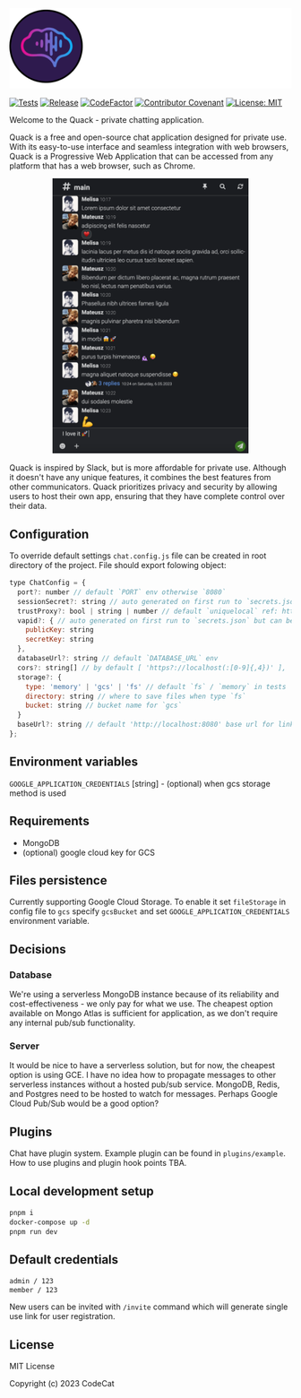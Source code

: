 <p align="center">
  <img src="quack.png" title="hover text">
</p>

[![Tests](https://github.com/raaymax/chat/actions/workflows/release.yml/badge.svg)](https://github.com/raaymax/chat/actions/workflows/release.yml)
[![Release](https://shields.io/github/v/release/raaymax/chat?display_name=tag)](https://shields.io/github/v/release/raaymax/chat?display_name=tag)
[![CodeFactor](https://img.shields.io/codefactor/grade/github/raaymax/chat)](https://www.codefactor.io/repository/github/raaymax/chat)
[![Contributor Covenant](https://img.shields.io/badge/Contributor%20Covenant-2.1-4baaaa.svg)](code_of_conduct.md)
[![License: MIT](https://img.shields.io/badge/License-MIT-yellow.svg)](https://opensource.org/licenses/MIT)

Welcome to the Quack - private chatting application.

Quack is a free and open-source chat application designed for private use. 
With its easy-to-use interface and seamless integration with web browsers, Quack is a Progressive Web Application that can be accessed from any platform that has a web browser, such as Chrome.

<p align="center">
  <img src="quack_lorem.png" width="350" title="screenshot">
</p>

Quack is inspired by Slack, but is more affordable for private use. Although it doesn't have any unique features, it combines the best features from other communicators.
Quack prioritizes privacy and security by allowing users to host their own app, ensuring that they have complete control over their data.

## Configuration

To override default settings `chat.config.js` file can be created in root directory of the project.
File should export folowing object:
```javascript
type ChatConfig = {
  port?: number // default `PORT` env otherwise `8080`
  sessionSecret?: string // auto generated on first run to `secrets.json` but can be overwritten here
  trustProxy?: bool | string | number // default `uniquelocal` ref: https://expressjs.com/en/guide/behind-proxies.html
  vapid?: { // auto generated on first run to `secrets.json` but can be overwritten here
    publicKey: string
    secretKey: string
  },
  databaseUrl?: string // default `DATABASE_URL` env
  cors?: string[] // by default [ 'https?://localhost(:[0-9]{,4})' ],
  storage?: {
    type: 'memory' | 'gcs' | 'fs' // default `fs` / `memory` in tests
    directory: string // where to save files when type `fs`
    bucket: string // bucket name for `gcs`
  }
  baseUrl?: string // default 'http://localhost:8080' base url for links creation
};
```

## Environment variables

`GOOGLE_APPLICATION_CREDENTIALS` [string] - (optional) when gcs storage method is used

## Requirements
- MongoDB
- (optional) google cloud key for GCS


## Files persistence
Currently supporting Google Cloud Storage. To enable it set `fileStorage` in config file to `gcs` specify `gcsBucket`
and set `GOOGLE_APPLICATION_CREDENTIALS` environment variable.

## Decisions

### Database
We're using a serverless MongoDB instance because of its reliability and cost-effectiveness - we only pay for what we use.
The cheapest option available on Mongo Atlas is sufficient for application, as we don't require any internal pub/sub functionality.


### Server
It would be nice to have a serverless solution, but for now, the cheapest option is using GCE. 
I have no idea how to propagate messages to other serverless instances without a hosted pub/sub service.
MongoDB, Redis, and Postgres need to be hosted to watch for messages.
Perhaps Google Cloud Pub/Sub would be a good option?

## Plugins
Chat have plugin system. Example plugin can be found in `plugins/example`.
How to use plugins and plugin hook points TBA.


## Local development setup

```bash
pnpm i
docker-compose up -d
pnpm run dev
```

## Default credentials

```
admin / 123
member / 123
```
New users can be invited with `/invite` command which will generate single use link for user registration.


## License

MIT License

Copyright (c) 2023 CodeCat
